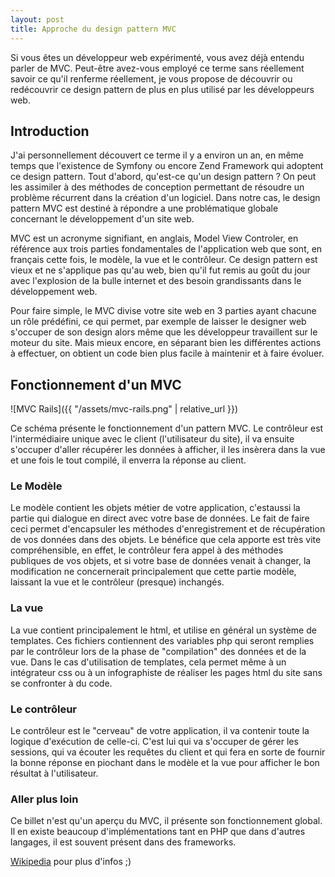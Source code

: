 ```yaml
---
layout: post
title: Approche du design pattern MVC
---
```


Si vous êtes un développeur web expérimenté, vous avez déjà entendu parler de MVC. Peut-être avez-vous employé ce terme sans réellement savoir ce qu'il renferme réellement, je vous propose de découvrir ou redécouvrir ce design pattern de plus en plus utilisé par les développeurs web.

## Introduction

J'ai personnellement découvert ce terme il y a environ un an, en même temps que l'existence de Symfony ou encore Zend Framework qui adoptent ce design pattern. Tout d'abord, qu'est-ce qu'un design pattern ? On peut les assimiler à des méthodes de conception permettant de résoudre un problème récurrent dans la création d'un logiciel. Dans notre cas, le design pattern MVC est destiné à répondre a une problématique globale concernant le développement d'un site web.

MVC est un acronyme signifiant, en anglais, Model View Controler, en référence aux trois parties fondamentales de l'application web que sont, en français cette fois, le modèle, la vue et le contrôleur. Ce design pattern est vieux et ne s'applique pas qu'au web, bien qu'il fut remis au goût du jour avec l'explosion de la bulle internet et des besoin grandissants dans le développement web.

Pour faire simple, le MVC divise votre site web en 3 parties ayant chacune un rôle prédéfini, ce qui permet, par exemple de laisser le designer web s'occuper de son design alors même que les développeur travaillent sur le moteur du site. Mais mieux encore, en séparant bien les différentes actions à effectuer, on obtient un code bien plus facile à maintenir et à faire évoluer.

## Fonctionnement d'un MVC

![MVC Rails]({{ "/assets/mvc-rails.png" | relative_url }})

Ce schéma présente le fonctionnement d'un pattern MVC. Le contrôleur est l'intermédiaire unique avec le client (l'utilisateur du site), il va ensuite s'occuper d'aller récupérer les données à afficher, il les insèrera dans la vue et une fois le tout compilé, il enverra la réponse au client.

### Le Modèle

Le modèle contient les objets métier de votre application, c'estaussi la partie qui dialogue en direct avec votre base de données. Le fait de faire ceci permet d'encapsuler les méthodes d'enregistrement et de récupération de vos données dans des objets. Le bénéfice que cela apporte est très vite compréhensible, en effet, le contrôleur fera appel à des méthodes publiques de vos objets, et si votre base de données venait à changer, la modification ne concernerait principalement que cette partie modèle, laissant la vue et le contrôleur (presque) inchangés.

### La vue

La vue contient principalement le html, et utilise en général un système de templates. Ces fichiers contiennent des variables php qui seront remplies par le contrôleur lors de la phase de "compilation" des données et de la vue. Dans le cas d'utilisation de templates, cela permet même à un intégrateur css ou à un infographiste de réaliser les pages html du site sans se confronter à du code.

### Le contrôleur

Le contrôleur est le "cerveau" de votre application, il va contenir toute la logique d'exécution de celle-ci. C'est lui qui va s'occuper de gérer les sessions, qui va écouter les requêtes du client et qui fera en sorte de fournir la bonne réponse en piochant dans le modèle et la vue pour afficher le bon résultat à l'utilisateur.

### Aller plus loin

Ce billet n'est qu'un aperçu du MVC, il présente son fonctionnement global. Il en existe beaucoup d'implémentations tant en PHP que dans d'autres langages, il est souvent présent dans des frameworks.

[Wikipedia](http://fr.wikipedia.org/wiki/Mod%C3%A8le-Vue-Contr%C3%B4leur) pour plus d'infos ;)
